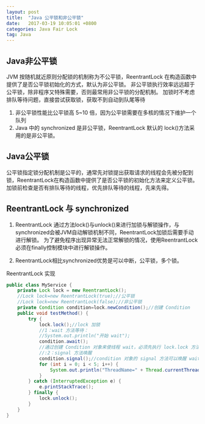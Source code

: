 ```yaml
---
layout: post
title:  "Java 公平锁和非公平锁"
date:   2017-03-19 10:05:01 +0800
categories: Java Fair Lock
tag: Java
---
```


## Java非公平锁

JVM 按随机就近原则分配锁的机制称为不公平锁，ReentrantLock 在构造函数中提供了是否公平锁初始化的方式，默认为非公平锁。
非公平锁执行效率远远超于公平锁，除非程序又特殊需要，否则最常用非公平锁的分配机制。
加锁时不考虑排队等待问题，直接尝试获取锁，获取不到自动到队尾等待
1. 非公平锁性能比公平锁高 5~10 倍，因为公平锁需要在多核的情况下维护一个队列
2. Java 中的 synchronized 是非公平锁，ReentrantLock 默认的 lock()方法采用的是非公平锁。


## Java公平锁

公平锁指定锁分配机制是公平的，通常先对锁提出获取请求的线程会先被分配到锁，ReentrantLock在构造函数中提供了是否公平锁的初始化方法来定义公平锁。
加锁前检查是否有排队等待的线程，优先排队等待的线程，先来先得。

## ReentrantLock 与 synchronized

1. ReentrantLock 通过方法lock()与unlock()来进行加锁与解锁操作，与synchronized会被JVM自动解锁机制不同，ReentrantLock加锁后需要手动进行解锁。
为了避免程序出现异常无法正常解锁的情况，使用ReentrantLock必须在finally控制模块中进行解锁操作。

2. ReentrantLock相比synchronized优势是可以中断，公平锁，多个锁。


ReentrantLock 实现

```java
public class MyService {
    private Lock lock = new ReentrantLock();
    //Lock lock=new ReentrantLock(true);//公平锁
    //Lock lock=new ReentrantLock(false);//非公平锁
    private Condition condition=lock.newCondition();//创建 Condition
    public void testMethod() {
        try {
            lock.lock();//lock 加锁
            //1：wait 方法等待：
            //System.out.println("开始 wait");
            condition.await();
            //通过创建 Condition 对象来使线程 wait，必须先执行 lock.lock 方法获得锁
            //:2：signal 方法唤醒
            condition.signal();//condition 对象的 signal 方法可以唤醒 wait 线程
            for (int i = 0; i < 5; i++) {
                System.out.println("ThreadName=" + Thread.currentThread().getName()+ (" " + (i + 1)));
            }
        } catch (InterruptedException e) {
            e.printStackTrace();
        } finally {
            lock.unlock();
        }
    }
}
```